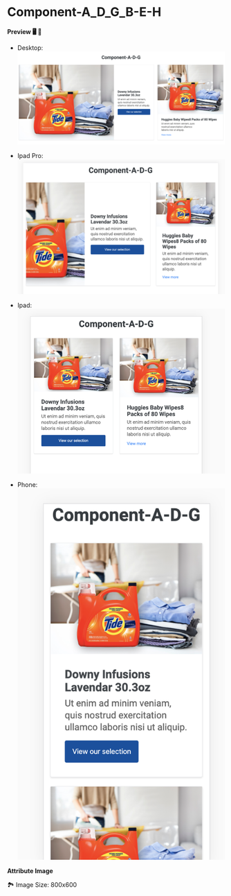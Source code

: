 # Component-A_D_G_B-E-H

**Preview 🖥 📱**

* Desktop:
![Alt text](overview/Desktop.png)

* Ipad Pro:
![Alt text](overview/Ipad-Pro.png)

* Ipad:
![Alt text](overview/IPad.png)

* Phone: 
![Alt text](overview/Iphone.png)

**Attribute Image**

🏞 Image Size: 800x600
